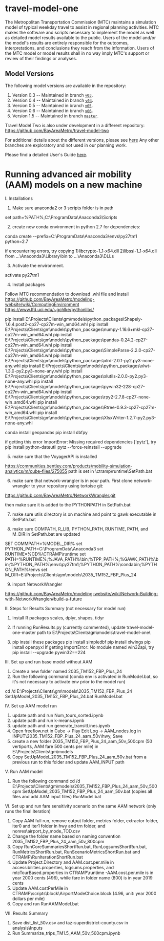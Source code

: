# travel-model-one
The Metropolitan Transportation Commission (MTC) maintains a simulation model of typical weekday travel to assist in regional planning activities.  MTC makes the software and scripts necessary to implement the model as well as detailed model results available to the public.  Users of the model and/or the model's results are entirely responsible for the outcomes, interpretations, and conclusions they reach from the information.  Users of the MTC model or model results shall in no way imply MTC's support or review of their findings or analyses.

## Model Versions
The following model versions are available in the repository:

1. Version 0.3 -- Maintained in branch [`v03`](https://github.com/BayAreaMetro/travel-model-one/tree/v03).
2. Version 0.4 -- Maintained in branch [`v04`](https://github.com/BayAreaMetro/travel-model-one/tree/v04).
3. Version 0.5 -- Maintained in branch [`v05`](https://github.com/BayAreaMetro/travel-model-one/tree/v05).
3. Version 0.6 -- Maintained in branch [`v06`](https://github.com/BayAreaMetro/travel-model-one/tree/v06).
4. Version 1.5 -- Maintained in branch [`master`](https://github.com/BayAreaMetro/travel-model-one/tree/master).

Travel Model Two is also under development in a different repository: https://github.com/BayAreaMetro/travel-model-two

For additional details about the different versions, please see [here](https://github.com/BayAreaMetro/modeling-website/wiki/Development)
Any other branches are exploratory and not used in our planning work.

Please find a detailed User's Guide [here](https://github.com/BayAreaMetro/modeling-website/wiki/UsersGuide). 

# Running advanced air mobility (AAM) models on a new machine
I. Installations

1. Make sure anaconda2 or 3 scripts folder is in path

set path=%PATH%;C:\ProgramData\Anaconda3\Scripts

2. create new conda environment in python 2.7 for dependencies:

conda create --prefix=C:\ProgramData\Anaconda3\envs\py27tm1 python=2.7

if encountering errors, try copying
1)libcrypto-1_1-x64.dll
2)libssl-1_1-x64.dll
from ...\Anaconda3\Library\bin to ...\Anaconda3\DLLs

3. Activate the environment. 

activate py27tm1

4. Install packages

Follow MTC recommendation to download .whl file and install
https://github.com/BayAreaMetro/modeling-website/wiki/ComputingEnvironment
https://www.lfd.uci.edu/~gohlke/pythonlibs/

pip install E:\Projects\Clients\gm\models\python_packages\Shapely-1.6.4.post2-cp27-cp27m-win_amd64.whl
pip install E:\Projects\Clients\gm\models\python_packages\numpy-1.16.6+mkl-cp27-cp27m-win_amd64.whl
pip install E:\Projects\Clients\gm\models\python_packages\pandas-0.24.2-cp27-cp27m-win_amd64.whl
pip install E:\Projects\Clients\gm\models\python_packages\SimpleParse-2.2.0-cp27-cp27m-win_amd64.whl
pip install E:\Projects\Clients\gm\models\python_packages\xlrd-2.0.1-py2.py3-none-any.whl
pip install E:\Projects\Clients\gm\models\python_packages\xlwt-1.3.0-py2.py3-none-any.whl
pip install E:\Projects\Clients\gm\models\python_packages\xlutils-2.0.0-py2.py3-none-any.whl
pip install E:\Projects\Clients\gm\models\python_packages\pywin32-228-cp27-cp27m-win_amd64.whl
pip install E:\Projects\Clients\gm\models\python_packages\rpy2-2.7.8-cp27-none-win_amd64.whl
pip install E:\Projects\Clients\gm\models\python_packages\Rtree-0.9.3-cp27-cp27m-win_amd64.whl
pip install E:\Projects\Clients\gm\models\python_packages\XlsxWriter-1.2.7-py2.py3-none-any.whl

conda install geopandas
pip install dbfpy

if getting this error ImportError: Missing required dependencies ['pytz'], try
pip install python-dateutil pytz --force-reinstall --upgrade

5. make sure that the VoyagerAPI is installed

https://communities.bentley.com/products/mobility-simulation-analytics/m/cube-files/275055
path is set in \ctramp\runtime\SetPath.bat

6. make sure that network-wrangler is in your path. First clone network-wrangler to your repository using tortoise git:

https://github.com/BayAreaMetro/NetworkWrangler.git

then make sure it is added to the PYTHONPATH in SetPath.bat

7. make sure utils directory is on machine and point to gawk executable in SetPath.bat

8. make sure COMPATH, R_LIB, PYTHON_PATH, RUNTIME, PATH, and M_DIR in SetPath.bat are updated

SET COMMPATH=%MODEL_DIR%
set PYTHON_PATH=C:\ProgramData\Anaconda3
set RUNTIME=%CD%\CTRAMP\runtime
set PATH=%RUNTIME%;%JAVA_PATH%\bin;%TPP_PATH%;%GAWK_PATH%\bin;%PYTHON_PATH%\envs\py27tm1;%PYTHON_PATH%\condabin;%PYTHON_PATH%\envs
set M_DIR=E:\Projects\Clients\gm\models\2035_TM152_FBP_Plus_24

9. import NetworkWrangler

https://github.com/BayAreaMetro/modeling-website/wiki/Network-Building-with-NetworkWrangler#build-a-future

II. Steps for Results Summary (not necessary for model run)

1. Install R packages scales, dplyr, shapes, tidyr

2. If running RunResults.py (currently commented), update travel-model-one-master path to E:\\Projects\\Clients\\gm\\models\\travel-model-one\\

3. pip install these packages
pip install simpledbf
pip install xlwings
pip install openpyxl
If getting ImportError: No module named win32api, try pip install --upgrade pywin32==224

III. Set up and run base model without AAM

1. Create a new folder named 2035_TM152_FBP_Plus_24
2. Run the following command (conda env is activated in RunModel.bat, so it's not necessary to activate env prior to the model run)

cd /d E:\Projects\Clients\gm\models\2035_TM152_FBP_Plus_24
SetUpModel_2035_TM152_FBP_Plus_24.bat
RunModel.bat

IV. Set up AAM model run
1. update path and run Num_tours_sorted.ipynb
2. update path and run k-means.ipynb
3. update path and run generate_transitLines.ipynb
4. Open freeflow.net in Cube -> Play Edit Log -> AAM_nodes.log in INPUT\2035_TM152_FBP_Plus_24_aam_50v\hwy, Save
5. create a new folder 2035_TM152_FBP_Plus_24_aam_50v_500cpm (50 vertiports, AAM fare 500 cents per mile) in E:\Projects\Clients\gm\models
6. Copy SetUpModel_2035_TM152_FBP_Plus_24_aam_50v.bat from a previous run to this folder and update AAM_INPUT path

V. Run AAM model
1. Run the following command
cd /d E:\Projects\Clients\gm\models\2035_TM152_FBP_Plus_24_aam_50v_500cpm
SetUpModel_2035_TM152_FBP_Plus_24_aam_50v.bat (copies all files and add AAM input files)
RunModel.bat

VI. Set up and run fare sensitivity scenario on the same AAM network (only runs the final iteration)
1. Copy AAM full run, remove output folder, metrics folder, extractor folder, iter0 and iter1 folder in hwy and trn folder, and nonres\airport_by_mode_TOD.csv
2. Change the folder name based on naming convention 2035_TM152_FBP_Plus_24_aam_50v_800cpm
3. Copy RunCoreSummariesShortRun.bat, RunLogsumsShortRun.bat, RunMetricsShortRun.bat, RunScenarioMetricsShortRun.bat and CTRAMP\RunIterationShortRun.bat
4. Update Project.Directory and AAM.cost.per.mile in accessibilities.properties, logsums.properties, and mtcTourBased.properties in CTRAMP\runtime
	-AAM.cost.per.mile is in year 2000 cents (496), while fare in folder name (800) is in year 2019 cents
5. Update AAM.costPerMile in CTRAMP\scripts\block\AirportModeChoice.block (4.96, unit: year 2000 dollars per mile)
6. Copy and run RunAAMModel.bat

VII. Results Summary
1. Save dist_list_50v.csv and taz-superdistrict-county.csv in analysis\Inputs
2. Run Summarize_trips_TM1.5_AAM_50v_500cpm.ipynb

